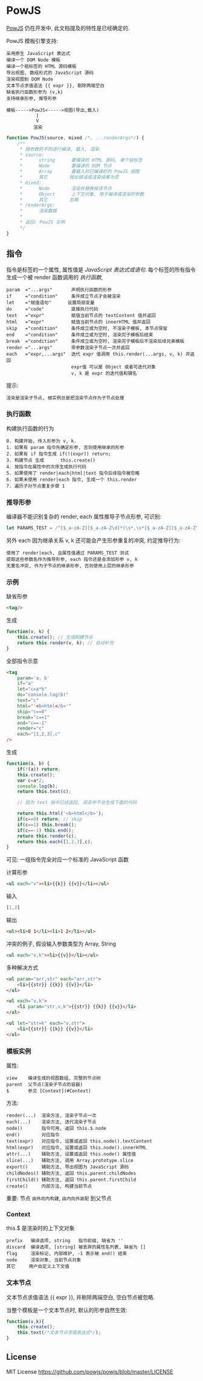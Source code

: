 # PowJS

[PowJS][] 仍在开发中, 此文档提及的特性是已经确定的.

PowJS 模板引擎支持:

    采用原生 JavaScript 表达式
    编译一个 DOM Node 模板
    编译一个祖标签的 HTML 源码模板
    导出视图, 数组形式的 JavaScript 源码
    渲染视图到 DOM Node
    文本节点求值语法 {{ expr }}, 剔除两端空白
    缺省执行函数形参为 (v,k)
    支持继承形参, 推导形参

```text
模板----->PowJS<----->视图(导出,载入)
           |
           V
          渲染
```

```js
function PowJS(source, mixed /*, ...renderArgs*/) {
    /**
     * 随参数的不同进行编译, 载入, 渲染.
     * source:
     *      string      要编译的 HTML 源码, 单个祖标签
     *      Node        要编译的 DOM 节点
     *      Array       要载入的已编译好的 PowJS 视图
     *      其它        抛出错误或渲染结果为空
     * mixed:
     *      Node        渲染并替换掉该节点
     *      Object      上下文对象, 用于编译或渲染的参数
     *      其它        忽略
     * renderArgs:
     *      渲染数据
     *
     * 返回: PowJS 实例
     */
}
```

## 指令

指令是标签的一个属性, 属性值是 *JavaScript 表达式或语句*.
每个标签的所有指令生成一个被 render 函数调用的 *执行函数*,

    param  ="...args"       声明执行函数的形参
    if     ="condition"     条件成立节点才会被渲染
    let    ="赋值语句"      设置局部变量
    do     ="code"          直接执行代码
    text   ="expr"          赋值当前节点的 textContent 值并返回
    html   ="expr"          赋值当前节点的 innerHTML 值并返回
    skip   ="condition"     条件成立或为空时, 不渲染子模板, 本节点保留
    end    ="condition"     条件成立或为空时, 渲染完子模板后结束
    break  ="condition"     条件成立或为空时, 渲染完子模板后不渲染后续兄弟模板
    render ="...args"       带参数渲染子节点一次并返回
    each   ="expr,...args"  迭代 expr 值调用 this.render(...args, v, k) 并返回
                            expr值 可以是 Object 或者可迭代对象
                            v, k 是 expr 的迭代值和键名

提示:

    渲染是渲染子节点, 根实例总是把渲染节点作为子节点处理

### 执行函数

构建执行函数的行为

    0. 构建开始, 传入形参为 v, k.
    1. 如果有 param 指令先确定形参, 否则使用继承的形参
    2. 如果有 if 指令生成 if(!(expr)) return;
    3. 构建节点 生成      this.create()
    4. 按指令在属性中的次序生成执行代码
    5. 如果使用了 render|each|html|text 指令后续指令被忽略
    6. 如果未使用 render|each 指令, 生成一个 this.render
    7. 遍历子孙节点重复步骤 1

### 推导形参

编译器不能识别复杂的 render, each 属性推导子节点形参, 可识别:

```js
let PARAMS_TEST = /^[$_a-zA-Z][$_a-zA-Z\d]*(\s*,\s*[$_a-zA-Z][$_a-zA-Z\d]*)*$/
```

另外 each 因为继承关系 v, k 还可能会产生形参重复的冲突, 约定推导行为:

    使用了 render|each, 且属性值通过 PARAMS_TEST 测试
    提取这些参数名作为推导形参, each 指令还是会添加形参 v, k
    无重名冲突, 作为子节点的继承形参, 否则使用上层的继承形参

### 示例

缺省形参

```html
<tag/>
```

生成

```js
function(v, k) {
    this.create(); // 生成构建节点
    return this.render(v, k); // 自动补充
}
```

全部指令示意

```html
<tag
    param='a, b'
    if="a"
    let="c=a*b"
    do="console.log(b)"
    text="c"
    html="'<b>html</b>'"
    skip="c==0"
    break="c==1"
    end="c==-1"
    render="c"
    each="[1,2,3],c"
/>
```

生成

```js
function(a, b) {
    if(!(a)) return;
    this.create();
    var c=a*2;
    console.log(b);
    return this.text(c);

    // 因为 text 指令已经返回, 现实中不会生成下面的代码

    return this.html('<b>html</b>');
    if(c==0) return; // skip
    if(c==1) this.break();
    if(c==-1) this.end();
    return this.render(c);
    return this.each([1,2,3],c);
}
```

可见: 一组指令完全对应一个标准的 JavaScript 函数

计算形参

```html
<ul each="v"><li>{{k}} {{v}}</li></ul>
```

输入

```js
[1,2]
```

输出

```html
<ul><li>0 1</li><li>1 2</li></ul>
```

冲突的例子, 假设输入参数类型为 Array, String

```html
<ul each="v,k"><li>{{v}}</li></ul>
```

多种解决方式

```html
<ul param="arr,str" each="arr,str">
    <li>{{str}} {{k}} {{v}}</li>
</ul>

<ul each="v,k">
    <li param="str,v,k">{{str}} {{k}} {{v}}</li>
</ul>

<ul let="str=k" each="v,str">
    <li>{{str}} {{k}} {{v}}</li>
</ul>
```

### 模板实例

属性:

    view    编译生成的视图数组, 完整的节点树
    parent  父节点(渲染子节点的容器)
    $       参见 [Context](#Context)

方法:

    render(...)  渲染方法, 渲染子节点一次
    each(...)    渲染方法, 迭代渲染子节点
    node()       指令可用, 返回 this.$.node
    end()        对应指令
    text(expr)   对应指令, 设置或返回 this.node().textContent
    html(expr)   对应指令, 设置或返回 this.node().innerHTML
    attr(...)    辅助方法, 设置或返回 this.node() 属性值
    slice(...)   辅助方法, 调用 Array.prototype.slice
    export()     辅助方法, 导出视图为 JavaScript 源码
    childNodes() 辅助方法, 返回 this.parent.childNodes
    firstChild() 辅助方法, 返回 this.parent.firstChild
    create()     内部方法, 构建当前节点

重要: 节点 `由外向内构建`, `由内向外装配` 到父节点

### Context

this.$ 是渲染时的上下文对象

    prefix   编译选项, string   指令前缀, 缺省为 ''
    discard  编译选项, [string] 被丢弃的属性名列表, 缺省为 []
    flag     渲染标记, 内部维护, -1 表示被 end() 结束
    node     渲染对象, 当前节点对象
    其它     用户自定义上下文值

### 文本节点

文本节点求值语法 {{ expr }}, 并剔除两端空白, 空白节点被忽略.

当整个模板是一个文本节点时, 默认的形参自然生效:

```js
function(v,k){
    this.create();
    this.text(/*文本节点求值表达式*/);
}
```

## License

MIT License <https://github.com/powjs/powjs/blob/master/LICENSE>

[PowJS]: https://github.com/powjs/powjs

